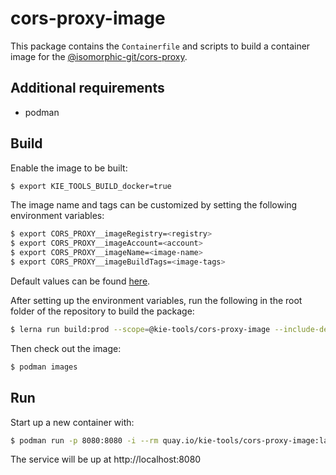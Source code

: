 # cors-proxy-image

This package contains the `Containerfile` and scripts to build a container image for the [@isomorphic-git/cors-proxy](https://github.com/isomorphic-git/cors-proxy).

## Additional requirements

- podman

## Build

Enable the image to be built:

```bash
$ export KIE_TOOLS_BUILD_docker=true
```

The image name and tags can be customized by setting the following environment variables:

```bash
$ export CORS_PROXY__imageRegistry=<registry>
$ export CORS_PROXY__imageAccount=<account>
$ export CORS_PROXY__imageName=<image-name>
$ export CORS_PROXY__imageBuildTags=<image-tags>
```

Default values can be found [here](../build-env/index.js).

After setting up the environment variables, run the following in the root folder of the repository to build the package:

```bash
$ lerna run build:prod --scope=@kie-tools/cors-proxy-image --include-dependencies --stream
```

Then check out the image:

```bash
$ podman images
```

## Run

Start up a new container with:

```bash
$ podman run -p 8080:8080 -i --rm quay.io/kie-tools/cors-proxy-image:latest
```

The service will be up at http://localhost:8080
